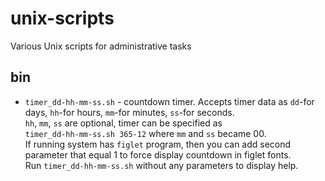 # unix-scripts
Various Unix scripts for administrative tasks

## bin
- `timer_dd-hh-mm-ss.sh` - countdown timer. Accepts timer data as `dd`-for days, `hh`-for hours, `mm`-for minutes, `ss`-for seconds.<br>
  `hh`, `mm`, `ss` are optional, timer can be specified as      
  `timer_dd-hh-mm-ss.sh 365-12` where `mm` and `ss` became 00.<br>
  If running system has `figlet` program, then you can add second parameter that equal 1 to force display countdown in figlet fonts.<br>
  Run `timer_dd-hh-mm-ss.sh` without any parameters to display help.
